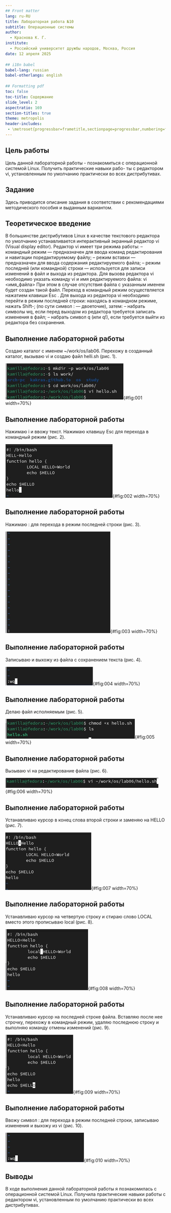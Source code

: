 ```yaml
---
## Front matter
lang: ru-RU
title: Лабораторная работа №10
subtitle: Операционные системы
author:
  - Краснова К. Г.
institute:
  - Российский университет дружбы народов, Москва, Россия
date: 12 апреля 2025

## i18n babel
babel-lang: russian
babel-otherlangs: english

## Formatting pdf
toc: false
toc-title: Содержание
slide_level: 2
aspectratio: 169
section-titles: true
theme: metropolis
header-includes:
 - \metroset{progressbar=frametitle,sectionpage=progressbar,numbering=fraction}
---
```


## Цель работы

Цель данной лабораторной работы - познакомиться с операционной системой Linux. Получить практические навыки рабо-
ты с редактором vi, установленным по умолчанию практически во всех дистрибутивах.

## Задание

Здесь приводится описание задания в соответствии с рекомендациями
методического пособия и выданным вариантом.

## Теоретическое введение

В большинстве дистрибутивов Linux в качестве текстового редактора по умолчанию устанавливается интерактивный экранный редактор vi (Visual display editor). Редактор vi имеет три режима работы:
– командный режим — предназначен для ввода команд редактирования и навигации поредактируемому файлу;
– режим вставки — предназначен для ввода содержания редактируемого файла;
– режим последней (или командной) строки — используется для записи изменений в файл и выхода из редактора.
Для вызова редактора vi необходимо указать команду vi и имя редактируемого файла: vi <имя_файла>
При этом в случае отсутствия файла с указанным именем будет создан такой файл.
Переход в командный режим осуществляется нажатием клавиши Esc . Для выхода из редактора vi необходимо перейти в режим последней строки: находясь в командном режиме, нажать Shift-; (по сути символ : — двоеточие), затем:
– набрать символы wq, если перед выходом из редактора требуется записать изменения в файл;
– набрать символ q (или q!), если требуется выйти из редактора без сохранения.

## Выполнение лабораторной работы

Создаю каталог с именем ~/work/os/lab06. Перехожу в созданный каталог, вызываю vi и создаю файл helli.sh (рис. 1).

![Вызов vi](image/1.jpg){#fig:001 width=70%}

## Выполнение лабораторной работы

Нажимаю i и ввожу текст. Нажимаю клавишу Esc для перехода в командный режим (рис. 2).

![Ввод текста](image/2.jpg){#fig:002 width=70%}

## Выполнение лабораторной работы

Нажимаю : для перехода в режим последней строки (рис. 3).

![Режим последней строки](image/3.jpg){#fig:003 width=70%}

## Выполнение лабораторной работы

Записываю и выхожу из файла с сохранением текста (рис. 4).

![Выход с сохранением](image/4.jpg){#fig:004 width=70%}

## Выполнение лабораторной работы

Делаю файл исполняемым (рис. 5).

![Добавление права](image/5.jpg){#fig:005 width=70%}

## Выполнение лабораторной работы

Вызываю vi на редактирование файла (рис. 6).

![Вызов vi](image/6.jpg){#fig:006 width=70%}

## Выполнение лабораторной работы

Устанавливаю курсор в конец слова второй строки и заменяю на HELLO (рис. 7).

![Замена слова](image/7.jpg){#fig:007 width=70%}

## Выполнение лабораторной работы

Устанавливаю курсор на четвертую строку и стираю слово LOCAL вместо этого прописываю local (рис. 8).

![Замена слова](image/8.jpg){#fig:008 width=70%}

## Выполнение лабораторной работы

Устанавливаю курсор на последней строке файла. Вставляю после нее строчку, перехожу в командный режим, удаляю последнюю строку и выполняю команду отмены изменений (рис. 9).

![Удаление строки](image/9.jpg){#fig:009 width=70%}

## Выполнение лабораторной работы

Ввожу символ : для перехода в режим последней строки, записываю изменения и выхожу из vi (рис. 10).

![Сохранение](image/10.jpg){#fig:010 width=70%}

## Выводы

В ходе выполнения данной лабораторной работы я познакомилась с операционной системой Linux. Получила практические навыки работы с редактором vi, установленным по умолчанию практически во всех дистрибутивах.




